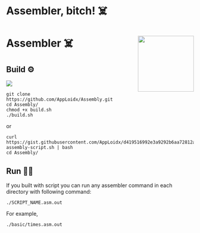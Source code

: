 # Assembler, bitch! ☠️
<h1 width=300>
  Assembler ☠️
  <img src="https://i.pinimg.com/564x/2e/06/0d/2e060d7639b330ef6ff13ebfcda7d84a.jpg" align='right' width=150 />
  
</h1>

## Build ⚙️

![](https://i.imgur.com/GdybPpy.png)

```shell
git clone https://github.com/AppLoidx/Assembly.git
cd Assembly/
chmod +x build.sh
./build.sh
```

or

```
curl https://gist.githubusercontent.com/AppLoidx/d419516992e3a9292b6aa72812aca41f/raw/9a5cb33e9b954c23fb21ae07531f4eb1613bad87/build-assembly-script.sh | bash
cd Assembly/
```

## Run 🏃‍♂️

If you built with script you can run any assembler command in each directory with following command:

```
./SCRIPT_NAME.asm.out
```

For example,
```
./basic/times.asm.out
```
